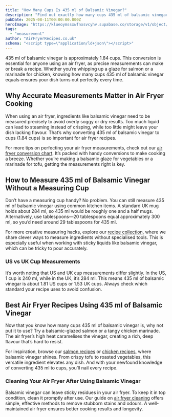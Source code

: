 ```yaml
---
title: "How Many Cups Is 435 ml of Balsamic Vinegar?"
description: "Find out exactly how many cups 435 ml of balsamic vinegar equals for perfect cooking and baking every time. Get conversions and tips here!"
pubDate: 2025-08-11T00:00:00.000Z
heroImage: "https://klueoymssxwfnxsvcyhv.supabase.co/storage/v1/object/public/md/how-many-cups-is-435-ml-balsamic-vinegar-ddd967b3.webp"
tags:
  - "measurement"
author: "AirFryerRecipes.co.uk"
schema: "<script type=\"application/ld+json\"></script>"
---
```


<p>435 ml of balsamic vinegar is approximately 1.84 cups. This conversion is essential for anyone using an air fryer, as precise measurements can make or break a recipe. Whether you’re whipping up a glaze for salmon or a marinade for chicken, knowing how many cups 435 ml of balsamic vinegar equals ensures your dish turns out perfectly every time.</p>

<h2>Why Accurate Measurements Matter in Air Fryer Cooking</h2>
<p>When using an air fryer, ingredients like balsamic vinegar need to be measured precisely to avoid overly soggy or dry results. Too much liquid can lead to steaming instead of crisping, while too little might leave your dish lacking flavour. That’s why converting 435 ml of balsamic vinegar to cups (1.84 cups) is so important for air fryer recipes.</p>
<p>For more tips on perfecting your air fryer measurements, check out our <a href=https://www.airfryerrecipe.co.uk/air-fryer-conversion-chart>air fryer conversion chart</a>. It’s packed with handy conversions to make cooking a breeze. Whether you’re making a balsamic glaze for vegetables or a marinade for tofu, getting the measurements right is key.</p>

<h2>How to Measure 435 ml of Balsamic Vinegar Without a Measuring Cup</h2>
<p>Don’t have a measuring cup handy? No problem. You can still measure 435 ml of balsamic vinegar using common kitchen items. A standard UK mug holds about 284 ml, so 435 ml would be roughly one and a half mugs. Alternatively, use tablespoons—20 tablespoons equal approximately 300 ml, so you’d need around 29 tablespoons for 435 ml.</p>
<p>For more creative measuring hacks, explore our <a href=https://www.airfryerrecipe.co.uk/recipes>recipe collection</a>, where we share clever ways to measure ingredients without specialised tools. This is especially useful when working with sticky liquids like balsamic vinegar, which can be tricky to pour accurately.</p>

<h3>US vs UK Cup Measurements</h3>
<p>It’s worth noting that US and UK cup measurements differ slightly. In the US, 1 cup is 240 ml, while in the UK, it’s 284 ml. This means 435 ml of balsamic vinegar is about 1.81 US cups or 1.53 UK cups. Always check which standard your recipe uses to avoid confusion.</p>

<h2>Best Air Fryer Recipes Using 435 ml of Balsamic Vinegar</h2>
<p>Now that you know how many cups 435 ml of balsamic vinegar is, why not put it to use? Try a balsamic-glazed salmon or a tangy chicken marinade. The air fryer’s high heat caramelises the vinegar, creating a rich, deep flavour that’s hard to resist.</p>
<p>For inspiration, browse our <a href=https://www.airfryerrecipe.co.uk/recipe-category/salmon>salmon recipes</a> or <a href=https://www.airfryerrecipe.co.uk/recipe-category/chicken>chicken recipes</a>, where balsamic vinegar shines. From crispy tofu to roasted vegetables, this versatile ingredient elevates any dish. And with your newfound knowledge of converting 435 ml to cups, you’ll nail every recipe.</p>

<h3>Cleaning Your Air Fryer After Using Balsamic Vinegar</h3>
<p>Balsamic vinegar can leave sticky residues in your air fryer. To keep it in top condition, clean it promptly after use. Our guide on <a href=https://www.airfryerrecipe.co.uk/air-fryer-cleaner>air fryer cleaning</a> offers simple, effective methods to remove stubborn stains and odours. A well-maintained air fryer ensures better cooking results and longevity.</p>